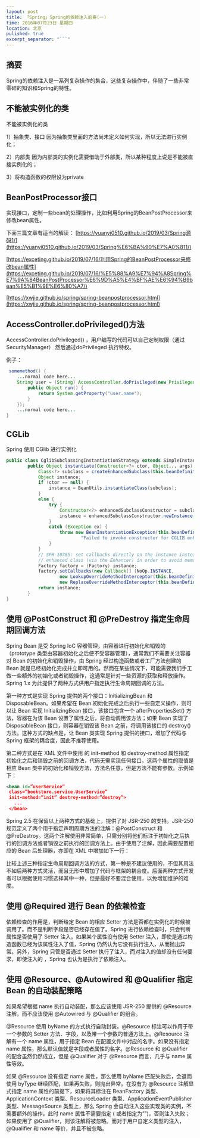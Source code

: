 ```yaml
---
layout: post
title: 「Spring」Spring的依赖注入前奏(一)
time: 2016年07月23日 星期四
location: 北京
pulished: true
excerpt_separator: "```"
---
```


## 摘要

Spring的依赖注入是一系列复杂操作的集合，这些复杂操作中，伴随了一些非常零碎的知识和Spring的特性。

<!--more-->

## 不能被实例化的类

不能被实例化的类

1）抽象类、接口
因为抽象类里面的方法尚未定义如何实现，所以无法进行实例化；

2）内部类
因为内部类的实例化需要借助于外部类，所以某种程度上说是不能被直接实例化的；

3）将构造函数的权限设为private

## BeanPostProcessor接口 

实现接口，定制一些bean的处理操作，比如利用Spring的BeanPostProcessor来修改bean属性。

下面三篇文章有适当的解读：
[https://yuanyi0510.github.io/2019/03/Spring源码1/](https://yuanyi0510.github.io/2019/03/Spring%E6%BA%90%E7%A0%811/)

[https://exceting.github.io/2019/07/16/利用Spring的BeanPostProcessor来修改bean属性](https://exceting.github.io/2019/07/16/%E5%88%A9%E7%94%A8Spring%E7%9A%84BeanPostProcessor%E6%9D%A5%E4%BF%AE%E6%94%B9bean%E5%B1%9E%E6%80%A7/)

[https://xwjie.github.io/spring/spring-beanpostprocessor.html](https://xwjie.github.io/spring/spring-beanpostprocessor.html)

##  AccessController.doPrivileged()方法

AccessController.doPrivileged() ，用户编写的代码可以自己定制权限（通过SecurityManager）
然后通过doPrivileged 执行特权。

例子：

```java
 somemethod() {
    ...normal code here...
    String user = (String) AccessController.doPrivileged(new PrivilegedAction() {
        public Object run() {
            return System.getProperty("user.name");
        }
    });
    ...normal code here...
}
```

## CGLib

Spring 使用 CGlib 进行实例化

```java
public class CglibSubclassingInstantiationStrategy extends SimpleInstantiationStrategy {
        public Object instantiate(Constructor<?> ctor, Object... args) {
			Class<?> subclass = createEnhancedSubclass(this.beanDefinition);
			Object instance;
			if (ctor == null) {
				instance = BeanUtils.instantiateClass(subclass);
			}
			else {
				try {
					Constructor<?> enhancedSubclassConstructor = subclass.getConstructor(ctor.getParameterTypes());
					instance = enhancedSubclassConstructor.newInstance(args);
				}
				catch (Exception ex) {
					throw new BeanInstantiationException(this.beanDefinition.getBeanClass(),
							"Failed to invoke constructor for CGLIB enhanced subclass [" + subclass.getName() + "]", ex);
				}
			}
			// SPR-10785: set callbacks directly on the instance instead of in the
			// enhanced class (via the Enhancer) in order to avoid memory leaks.
			Factory factory = (Factory) instance;
			factory.setCallbacks(new Callback[] {NoOp.INSTANCE,
					new LookupOverrideMethodInterceptor(this.beanDefinition, this.owner),
					new ReplaceOverrideMethodInterceptor(this.beanDefinition, this.owner)});
			return instance;
        }
}
```

## 使用 @PostConstruct 和 @PreDestroy 指定生命周期回调方法

Spring Bean 是受 Spring IoC 容器管理，由容器进行初始化和销毁的（prototype 类型由容器初始化之后便不受容器管理），通常我们不需要关注容器对 Bean 的初始化和销毁操作，由 Spring 经过构造函数或者工厂方法创建的 Bean 就是已经初始化完成并立即可用的。然而在某些情况下，可能需要我们手工做一些额外的初始化或者销毁操作，这通常是针对一些资源的获取和释放操作。Spring 1.x 为此提供了两种方式供用户指定执行生命周期回调的方法。

第一种方式是实现 Spring 提供的两个接口：InitializingBean 和 DisposableBean。如果希望在 Bean 初始化完成之后执行一些自定义操作，则可以让 Bean 实现 InitializingBean 接口，该接口包含一个 afterPropertiesSet() 方法，容器在为该 Bean 设置了属性之后，将自动调用该方法；如果 Bean 实现了 DisposableBean 接口，则容器在销毁该 Bean 之前，将调用该接口的 destroy() 方法。这种方式的缺点是，让 Bean 类实现 Spring 提供的接口，增加了代码与 Spring 框架的耦合度，因此不推荐使用。

第二种方式是在 XML 文件中使用 的 init-method 和 destroy-method 属性指定初始化之后和销毁之前的回调方法，代码无需实现任何接口。这两个属性的取值是相应 Bean 类中的初始化和销毁方法，方法名任意，但是方法不能有参数。示例如下：

```xml
<bean id=”userService”
 class=”bookstore.service.UserService”
 init-method=”init” destroy-method=”destroy”>
   ...
 </bean>
```

Spring 2.5 在保留以上两种方式的基础上，提供了对 JSR-250 的支持。JSR-250 规范定义了两个用于指定声明周期方法的注解：@PostConstruct 和 @PreDestroy。这两个注解使用非常简单，只需分别将他们标注于初始化之后执行的回调方法或者销毁之前执行的回调方法上。由于使用了注解，因此需要配置相应的 Bean 后处理器，亦即在 XML 中增加如下一行：

比较上述三种指定生命周期回调方法的方式，第一种是不建议使用的，不但其用法不如后两种方式灵活，而且无形中增加了代码与框架的耦合度。后面两种方式开发者可以根据使用习惯选择其中一种，但是最好不要混合使用，以免增加维护的难度。

## 使用 @Required 进行 Bean 的依赖检查

依赖检查的作用是，判断给定 Bean 的相应 Setter 方法是否都在实例化的时候被调用了。而不是判断字段是否已经存在值了。Spring 进行依赖检查时，只会判断属性是否使用了 Setter 注入。如果某个属性没有使用 Setter 注入，即使是通过构造函数已经为该属性注入了值，Spring 仍然认为它没有执行注入，从而抛出异常。另外，Spring 只管是否通过 Setter 执行了注入，而对注入的值却没有任何要求，即使注入的 ，Spring 也认为是执行了依赖注入。

## 使用 @Resource、@Autowired 和 @Qualifier 指定 Bean 的自动装配策略

如果希望根据 name 执行自动装配，那么应该使用 JSR-250 提供的 @Resource 注解，而不应该使用 @Autowired 与 @Qualifier 的组合。

@Resource 使用 byName 的方式执行自动封装。@Resource 标注可以作用于带一个参数的 Setter 方法、字段，以及带一个参数的普通方法上。@Resource 注解有一个 name 属性，用于指定 Bean 在配置文件中对应的名字。如果没有指定 name 属性，那么默认值就是字段或者属性的名字。@Resource 和 @Qualifier 的配合虽然仍然成立，但是 @Qualifier 对于 @Resource 而言，几乎与 name 属性等效。

如果 @Resource 没有指定 name 属性，那么使用 byName 匹配失败后，会退而使用 byType 继续匹配，如果再失败，则抛出异常。在没有为 @Resource 注解显式指定 name 属性的前提下，如果将其标注在 BeanFactory 类型、ApplicationContext 类型、ResourceLoader 类型、ApplicationEventPublisher 类型、MessageSource 类型上，那么 Spring 会自动注入这些实现类的实例，不需要额外的操作。此时 name 属性不需要指定 ( 或者指定为””)，否则注入失败；如果使用了 @Qualifier，则该注解将被忽略。而对于用户自定义类型的注入，@Qualifier 和 name 等价，并且不被忽略。